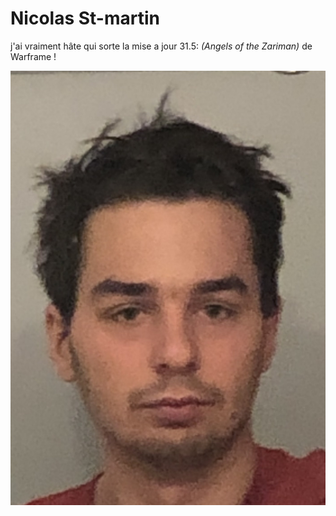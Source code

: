 # Nicolas St-martin

j'ai vraiment hâte qui sorte la mise a jour 31.5: *(Angels of the Zariman)* de Warframe !

![morningme](medias/morningme.jpeg)
